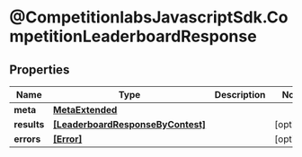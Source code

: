 # @CompetitionlabsJavascriptSdk.CompetitionLeaderboardResponse

## Properties

Name | Type | Description | Notes
------------ | ------------- | ------------- | -------------
**meta** | [**MetaExtended**](docs/MetaExtended.md) |  | 
**results** | [**[LeaderboardResponseByContest]**](docs/LeaderboardResponseByContest.md) |  | [optional] 
**errors** | [**[Error]**](docs/Error.md) |  | [optional] 


